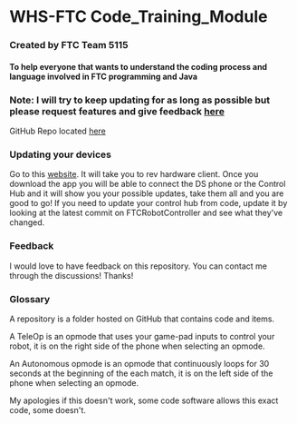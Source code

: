 # WHS-FTC Code_Training_Module

### Created by FTC Team 5115

#### To help everyone that wants to understand the coding process and language involved in FTC programming and Java

### Note: I will try to keep updating for as long as possible but please request features and give feedback [here](https://gramgra07.github.io/gg-web/)

GitHub Repo located [here](https://github.com/GramGra07/WHS-FTC-Code_Training_Module)

### Updating your devices

Go to this [website](https://docs.revrobotics.com/rev-hardware-client/getting-started/installation-instructions). It will take you to rev hardware client. Once you download the app you will be able to connect the DS phone or the Control Hub and it will show you your possible updates, take them all and you are good to go! If you need to update your control hub from code, update it by looking at the latest commit on FTCRobotController and see what they've changed.

### Feedback 

I would love to have feedback on this repository. You can contact me through the discussions! Thanks!

### Glossary 

A repository is a folder hosted on GitHub that contains code and items.

A TeleOp is an opmode that uses your game-pad inputs to control your robot, it is on the right side of the phone when selecting an opmode.

An Autonomous opmode is an opmode that continuously loops for 30 seconds at the beginning of the each match, it is on the left side of the phone when selecting an opmode.

My apologies if this doesn't work, some code software allows this exact code, some doesn't.

